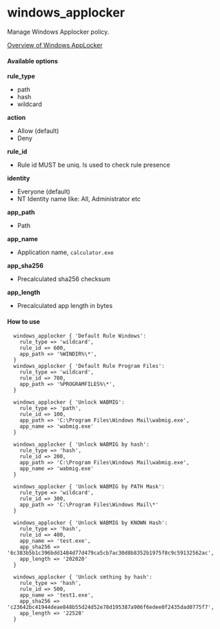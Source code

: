 # windows_applocker

Manage Windows Applocker policy.

[Overview of Windows AppLocker](https://technet.microsoft.com/en-us/library/dd759113.aspx)

#### Available options

**rule_type**
- path
- hash
- wildcard
    
**action**
- Allow (default)
- Deny
    
**rule_id**
- Rule id MUST be uniq. Is used to check rule presence
    
**identity**
- Everyone (default)
- NT Identity name like: All, Administrator etc
    
**app_path**
- Path

**app_name**
- Application name, `calculator.exe`

**app_sha256**
- Precalculated sha256 checksum

**app_length**
- Precalculated app length in bytes

#### How to use

  ````puppet
    windows_applocker { 'Default Rule Windows':
      rule_type => 'wildcard',
      rule_id => 600,
      app_path => '%WINDIR%\*',
    }
    windows_applocker { 'Default Rule Program Files':
      rule_type => 'wildcard',
      rule_id => 700,
      app_path => '%PROGRAMFILES%\*',
    }

    windows_applocker { 'Unlock WABMIG':
      rule_type => 'path',
      rule_id => 100,
      app_path => 'C:\Program Files\Windows Mail\wabmig.exe',
      app_name => 'wabmig.exe'
    }

    windows_applocker { 'Unlock WABMIG by hash':
      rule_type => 'hash',
      rule_id => 200,
      app_path => 'C:\Program Files\Windows Mail\wabmig.exe',
      app_name => 'wabmig.exe'
    }

    windows_applocker { 'Unlock WABMIG by PATH Mask':
      rule_type => 'wildcard',
      rule_id => 300,
      app_path => 'C:\Program Files\Windows Mail\*'
    }

    windows_applocker { 'Unlock WABMIG by KNOWN Hash':
      rule_type => 'hash',
      rule_id => 400,
      app_name => 'test.exe',
      app_sha256 => '6c383b5b1c396bdd1484d77d479ca5cb7ac30d8b8352b1975f8c9c59132562ac',
      app_length => '202020'
    }

    windows_applocker { 'Unlock smthing by hash':
      rule_type => 'hash',
      rule_id => 500,
      app_name => 'test1.exe',
      app_sha256 => 'c23642bc41944deae848b55d24d52e78d195387a906f6edee0f2435dad0775f7',
      app_length => '22528'
    }
  ````
